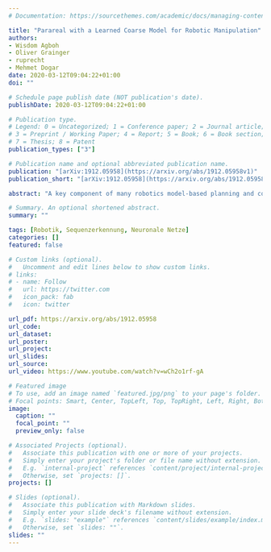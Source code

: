 ```yaml
---
# Documentation: https://sourcethemes.com/academic/docs/managing-content/

title: "Parareal with a Learned Coarse Model for Robotic Manipulation"
authors:
- Wisdom Agboh
- Oliver Grainger
- ruprecht
- Mehmet Dogar
date: 2020-03-12T09:04:22+01:00
doi: ""

# Schedule page publish date (NOT publication's date).
publishDate: 2020-03-12T09:04:22+01:00

# Publication type.
# Legend: 0 = Uncategorized; 1 = Conference paper; 2 = Journal article;
# 3 = Preprint / Working Paper; 4 = Report; 5 = Book; 6 = Book section;
# 7 = Thesis; 8 = Patent
publication_types: ["3"]

# Publication name and optional abbreviated publication name.
publication: "[arXiv:1912.05958](https://arxiv.org/abs/1912.05958v1)"
publication_short: "[arXiv:1912.05958](https://arxiv.org/abs/1912.05958v1)"

abstract: "A key component of many robotics model-based planning and control algorithms is physics predictions, that is, forecasting a sequence of states given an initial state and a sequence of controls. This process is slow and a major computational bottleneck for robotics planning algorithms. Parallel-in-time integration methods can help to leverage parallel computing to accelerate physics predictions and thus planning. The Parareal algorithm iterates between a coarse serial integrator and a fine parallel integrator. A key challenge is to devise a coarse level model that is computationally cheap but accurate enough for Parareal to converge quickly. Here, we investigate the use of a deep neural network physics model as a coarse model for Parareal in the context of robotic manipulation. In simulated experiments using the physics engine Mujoco as fine propagator we show that the learned coarse model leads to faster Parareal convergence than a coarse physics-based model. We further show that the learned coarse model allows to apply Parareal to scenarios with multiple objects, where the physics-based coarse model is not applicable. Finally, We conduct experiments on a real robot and show that Parareal predictions are close to real-world physics predictions for robotic pushing of multiple objects."

# Summary. An optional shortened abstract.
summary: ""

tags: [Robotik, Sequenzerkennung, Neuronale Netze]
categories: []
featured: false

# Custom links (optional).
#   Uncomment and edit lines below to show custom links.
# links:
# - name: Follow
#   url: https://twitter.com
#   icon_pack: fab
#   icon: twitter

url_pdf: https://arxiv.org/abs/1912.05958
url_code:
url_dataset:
url_poster:
url_project:
url_slides:
url_source:
url_video: https://www.youtube.com/watch?v=wCh2o1rf-gA

# Featured image
# To use, add an image named `featured.jpg/png` to your page's folder. 
# Focal points: Smart, Center, TopLeft, Top, TopRight, Left, Right, BottomLeft, Bottom, BottomRight.
image:
  caption: ""
  focal_point: ""
  preview_only: false

# Associated Projects (optional).
#   Associate this publication with one or more of your projects.
#   Simply enter your project's folder or file name without extension.
#   E.g. `internal-project` references `content/project/internal-project/index.md`.
#   Otherwise, set `projects: []`.
projects: []

# Slides (optional).
#   Associate this publication with Markdown slides.
#   Simply enter your slide deck's filename without extension.
#   E.g. `slides: "example"` references `content/slides/example/index.md`.
#   Otherwise, set `slides: ""`.
slides: ""
---
```

